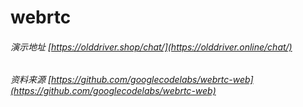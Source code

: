 # webrtc 
###### 演示地址 [https://olddriver.shop/chat/](https://olddriver.online/chat/)
###### 资料来源 [https://github.com/googlecodelabs/webrtc-web](https://github.com/googlecodelabs/webrtc-web)

